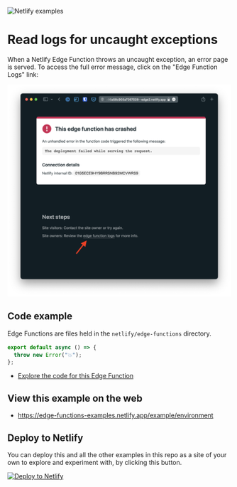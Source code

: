 ![Netlify examples](https://user-images.githubusercontent.com/5865/159468750-df1c2783-39b2-40da-9c0f-971f72a7ea3f.png)

# Read logs for uncaught exceptions

When a Netlify Edge Function throws an uncaught exception,
an error page is served.
To access the full error message, click on the "Edge Function Logs" link:

![screenshot of a netlify edge function error page, with arrow pointing towards link to edge funciton logs](../../public/img/screenshot-error-page.png)


## Code example

Edge Functions are files held in the `netlify/edge-functions` directory.

```ts
export default async () => {
  throw new Error("💥");
};
```

- [Explore the code for this Edge Function](../../netlify/edge-functions/error.ts)

## View this example on the web

- https://edge-functions-examples.netlify.app/example/environment

## Deploy to Netlify

You can deploy this and all the other examples in this repo as a site of your own to explore and experiment with, by
clicking this button.

[![Deploy to Netlify](https://www.netlify.com/img/deploy/button.svg)](https://app.netlify.com/start/deploy?repository=https://github.com/netlify/edge-functions-examples&utm_campaign=devex&utm_source=edge-functions-examples&utm_medium=web&utm_content=Deploy%20Edge%20Functions%20Examples%20to%20Netlify)
